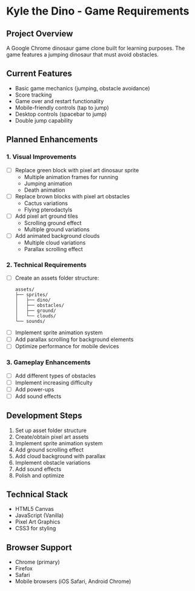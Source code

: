# Kyle the Dino - Game Requirements

## Project Overview
A Google Chrome dinosaur game clone built for learning purposes. The game features a jumping dinosaur that must avoid obstacles.

## Current Features
- Basic game mechanics (jumping, obstacle avoidance)
- Score tracking
- Game over and restart functionality
- Mobile-friendly controls (tap to jump)
- Desktop controls (spacebar to jump)
- Double jump capability

## Planned Enhancements

### 1. Visual Improvements
- [ ] Replace green block with pixel art dinosaur sprite
  - Multiple animation frames for running
  - Jumping animation
  - Death animation
- [ ] Replace brown blocks with pixel art obstacles
  - Cactus variations
  - Flying pterodactyls
- [ ] Add pixel art ground tiles
  - Scrolling ground effect
  - Multiple ground variations
- [ ] Add animated background clouds
  - Multiple cloud variations
  - Parallax scrolling effect

### 2. Technical Requirements
- [ ] Create an assets folder structure:
  ```
  assets/
  ├── sprites/
  │   ├── dino/
  │   ├── obstacles/
  │   ├── ground/
  │   └── clouds/
  └── sounds/
  ```
- [ ] Implement sprite animation system
- [ ] Add parallax scrolling for background elements
- [ ] Optimize performance for mobile devices

### 3. Gameplay Enhancements
- [ ] Add different types of obstacles
- [ ] Implement increasing difficulty
- [ ] Add power-ups
- [ ] Add sound effects

## Development Steps
1. Set up asset folder structure
2. Create/obtain pixel art assets
3. Implement sprite animation system
4. Add ground scrolling effect
5. Add cloud background with parallax
6. Implement obstacle variations
7. Add sound effects
8. Polish and optimize

## Technical Stack
- HTML5 Canvas
- JavaScript (Vanilla)
- Pixel Art Graphics
- CSS3 for styling

## Browser Support
- Chrome (primary)
- Firefox
- Safari
- Mobile browsers (iOS Safari, Android Chrome) 